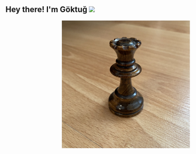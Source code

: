 <h2> Hey there! I'm Göktuğ <img src="https://github.com/souvikguria98/souvikguria98/blob/master/Hi.gif" width="25"></h2>
<img align="right" alt="IMAGE" src="https://github.com/GoktugGuvercin/GoktugGuvercin/blob/main/queen.jpg" width="350" height=350/>

<!--
**GoktugGuvercin/GoktugGuvercin** is a ✨ _special_ ✨ repository because its `README.md` (this file) appears on your GitHub profile.

Here are some ideas to get you started:

- 🔭 I’m currently working on ...
- 🌱 I’m currently learning ...
- 👯 I’m looking to collaborate on ...
- 🤔 I’m looking for help with ...
- 💬 Ask me about ...
- 📫 How to reach me: ...
- 😄 Pronouns: ...
- ⚡ Fun fact: ...
-->
